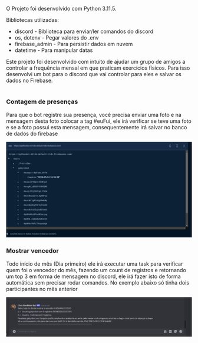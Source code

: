 O Projeto foi desenvolvido com Python 3.11.5.

Bibliotecas utilizadas:
* discord - Biblioteca para enviar/ler comandos do discord
* os, dotenv - Pegar valores do .env
* firebase_admin - Para persistir dados em nuvem
* datetime - Para manipular datas

Este projeto foi desenvolvido com intuito de ajudar um grupo de amigos a controlar a frequência mensal em que praticam exercícios físicos. Para isso desenvolvi um bot para o discord que vai controlar para eles e salvar os dados no Firebase.

#

### Contagem de presenças
Para que o bot registre sua presença, você precisa enviar uma foto e na mensagem desta foto colocar a tag #euFui, ele irá verificar se teve uma foto e se a foto possui esta mensagem, consequentemente irá salvar no banco de dados do firebase

![Alt text](/src/bancoDeDadosFirebase.jpg?raw=true "Banco de Dados")


### Mostrar vencedor
Todo início de mês (Dia primeiro) ele irá executar uma task para verificar quem foi o vencedor do mês, fazendo um count de registros e retornando um top 3 em forma de mensagem no discord, ele irá fazer isto de forma automática sem precisar rodar comandos. No exemplo abaixo só tinha dois participantes no mês anterior

![Alt text](/src/vencedorBot.jpg?raw=true "Vencedor")
